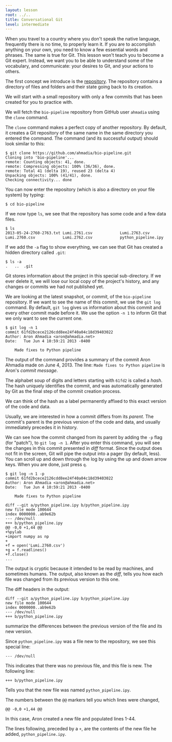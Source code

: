 ```yaml
---
layout: lesson
root: ../..
title: Conversational Git
level: intermediate
---
```


When you travel to a country
where you don't speak the native language,
frequently there is no time,
to properly learn it.
If you are to accomplish anything on your own,
you need to know
a few essential words and phrases.
The same is true for Git.
This lesson won't teach you to become a Git expert.
Instead, we want you to be able to
understand some of the vocabulary,
and communicate:
your desires to Git,
and your actions to others.

The first concept we introduce
is the [repository](../gloss.html#repository).
The repository contains a directory of files and folders
and their state going back to its creation.

We will start with a small repository
with only a few commits
that has been created for you to practice with.

We will fetch the `bio-pipeline` repository from GitHub user `ahmadia`
using the `clone` command.

The `clone` command makes a perfect copy of another repository.
By default, it creates a Git repository of the same name
in the same directory you entered the command.
The command (and its successful output)
should look similar to this:

```
$ git clone https://github.com/ahmadia/bio-pipeline.git
Cloning into 'bio-pipeline'...
remote: Counting objects: 41, done.
remote: Compressing objects: 100% (36/36), done.
remote: Total 41 (delta 19), reused 23 (delta 4)
Unpacking objects: 100% (41/41), done.
Checking connectivity... done
```
You can now enter the repository
(which is also a directory on your file system)
by typing:

```
$ cd bio-pipeline
```

If we now type `ls`,
we see that the repository
has some code
and a few data files.

```
$ ls
2013-05-24-2760-2763.txt Lumi.2761.csv            Lumi.2763.csv
Lumi.2760.csv            Lumi.2762.csv            python_pipeline.ipy
```

If we add the `-a` flag to show everything,
we can see that Git has created a hidden directory called `.git`:

```
$ ls -a
.	..	.git
```

Git stores information about the project
in this special sub-directory.
If we ever delete it,
we will lose our local copy of the project's history,
and any changes or commits
we had not published yet.

We are looking
at the latest snapshot, or *commit*,
of the `bio-pipeline` repository.
If we want to see the name of this commit,
we use the `git log` command.
By default, `git log` gives us
information about this commit
and every other commit
made before it.
We use the option `-n 1`
to inform Git that we only want to see the current one.

```
$ git log -n 1
commit 61fd2bcece2126cdd8ee24f40a04c18d39403022
Author: Aron Ahmadia <aron@ahmadia.net>
Date:   Tue Jun 4 10:59:21 2013 -0400

    Made fixes to Python pipeline
```

The output of the command
provides a summary of the commit
Aron Ahmadia made on June 4, 2013.
The line: `Made fixes to Python pipeline`
is Aron's *commit message*.

The alphabet soup of digits and letters
starting with `61fd2` is called a *hash*.
The hash uniquely identifies the commit,
and was automatically generated by Git
as the final step of the commit creation process.

We can think of the hash as a label
permanently affixed to this exact version of the code and data.

Usually, we are interested in
how a commit differs from its *parent*.
The commit's parent is the previous version of the code and data,
and usually immediately precedes it in history.

We can see how the commit changed from its parent
by adding the `-p` flag (for "patch"), to `git log -n 1`.
After you enter this command,
you will see the changes in this commit
presented in *diff* format.
Since the output does not fit in the screen,
Git will pipe the output into a pager (by default, less).
You can scroll up and down
through the log
by using the up and down arrow keys.
When you are done,
just press `q`.

```
$ git log -n 1 -p
commit 61fd2bcece2126cdd8ee24f40a04c18d39403022
Author: Aron Ahmadia <aron@ahmadia.net>
Date:   Tue Jun 4 10:59:21 2013 -0400

    Made fixes to Python pipeline

diff --git a/python_pipeline.ipy b/python_pipeline.ipy
new file mode 100644
index 0000000..ab9e62b
--- /dev/null
+++ b/python_pipeline.ipy
@@ -0,0 +1,44 @@
+%pylab
+import numpy as np
+
+f = open('Lumi.2760.csv')
+g = f.readlines()
+f.close()
...
```

The output is cryptic
because it intended to be read by machines,
and sometimes humans.
The output, also known as the *diff*,
tells you how each file was changed
from its previous version to this one.

The diff headers in the output:

```
diff --git a/python_pipeline.ipy b/python_pipeline.ipy
new file mode 100644
index 0000000..ab9e62b
--- /dev/null
+++ b/python_pipeline.ipy
```

summarize the differences
between the previous version of the file
and its new version.

Since `python_pipeline.ipy` was a file new to the repository,
we see this special line:

```
--- /dev/null
```

This indicates that there was no previous file,
and this file is new.
The following line:

```
+++ b/python_pipeline.ipy
```

Tells you that the new file was named `python_pipeline.ipy`.

The numbers between the `@@` markers tell you which lines were changed,

```
@@ -0,0 +1,44 @@
```

In this case,
Aron created a new file
and populated lines 1-44.

The lines following,
preceded by a `+`,
are the contents of the new file he added,
`python_pipeline.ipy`.

